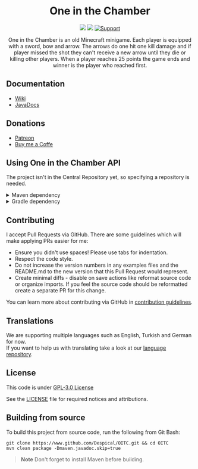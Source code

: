 <h1 align="center">One in the Chamber</h1>

<div align="center">

[![](https://jitpack.io/v/Despical/OITC.svg)](https://jitpack.io/#Despical/OITC)
[![](https://img.shields.io/badge/JavaDocs-latest-lime.svg)](https://javadoc.jitpack.io/com/github/Despical/OITC/latest/javadoc/index.html)
[![Support](https://img.shields.io/badge/Patreon-Support-lime.svg?logo=Patreon)](https://www.patreon.com/despical)

One in the Chamber is an old Minecraft minigame. Each player is equipped with a sword, bow and arrow.
The arrows do one hit one kill damage and if player missed the shot they can't receive a new arrow until they die
or killing other players. When a player reaches 25 points the game ends and winner is the player who reached first.

</div>

## Documentation
- [Wiki](https://github.com/Despical/OITC/wiki)
- [JavaDocs](https://javadoc.jitpack.io/com/github/Despical/OITC/latest/javadoc/index.html)

## Donations
- [Patreon](https://www.patreon.com/despical)
- [Buy me a Coffe](https://www.buymeacoffee.com/despical)

## Using One in the Chamber API
The project isn't in the Central Repository yet, so specifying a repository is needed.<br>

<details>
<summary>Maven dependency</summary>

```xml
<repository>
    <id>jitpack.io</id>
    <url>https://jitpack.io</url>
</repository>
```
```xml
<dependency>
    <groupId>com.github.Despical</groupId>
    <artifactId>OITC</artifactId>
    <version>LATEST</version>
    <scope>compile</scope>
</dependency>
```

</details>

<details>
<summary>Gradle dependency</summary>

```
repositories {
    maven { url 'https://jitpack.io' }
}
```
```
dependencies {
    compileOnly group: "com.github.Despical", name: "OITC", version: "LATEST";
}
```
</details>

## Contributing

I accept Pull Requests via GitHub. There are some guidelines which will make applying PRs easier for me:
+ Ensure you didn't use spaces! Please use tabs for indentation.
+ Respect the code style.
+ Do not increase the version numbers in any examples files and the README.md to the new version that this Pull Request would represent.
+ Create minimal diffs - disable on save actions like reformat source code or organize imports. If you feel the source code should be reformatted create a separate PR for this change.

You can learn more about contributing via GitHub in [contribution guidelines](../CONTRIBUTING.md).

## Translations
We are supporting multiple languages such as English, Turkish and German for now.<br>
If you want to help us with translating take a look at our [language repository](https://github.com/Despical/LocaleStorage).

## License
This code is under [GPL-3.0 License](http://www.gnu.org/licenses/gpl-3.0.html)

See the [LICENSE](https://github.com/Despical/OITC/blob/master/LICENSE) file for required notices and attributions.

## Building from source
To build this project from source code, run the following from Git Bash:
```
git clone https://www.github.com/Despical/OITC.git && cd OITC
mvn clean package -Dmaven.javadoc.skip=true
```

> **Note** Don't forget to install Maven before building.
